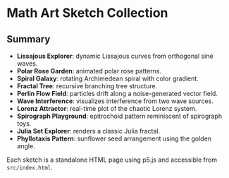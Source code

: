 # Math Art Sketch Collection

## Summary
- **Lissajous Explorer**: dynamic Lissajous curves from orthogonal sine waves.
- **Polar Rose Garden**: animated polar rose patterns.
- **Spiral Galaxy**: rotating Archimedean spiral with color gradient.
- **Fractal Tree**: recursive branching tree structure.
- **Perlin Flow Field**: particles drift along a noise-generated vector field.
- **Wave Interference**: visualizes interference from two wave sources.
- **Lorenz Attractor**: real-time plot of the chaotic Lorenz system.
- **Spirograph Playground**: epitrochoid pattern reminiscent of spirograph toys.
- **Julia Set Explorer**: renders a classic Julia fractal.
- **Phyllotaxis Pattern**: sunflower seed arrangement using the golden angle.

Each sketch is a standalone HTML page using p5.js and accessible from `src/index.html`.
